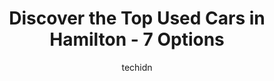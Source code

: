 ---
layout: ampstory
image: https://i0.wp.com/www.auto.or.id/wp-content/uploads/2023/06/hubert-autos-used-cars-0-hamilton-1686323514.jpeg?resize=640,853
author: techidn
featured: false
description: Hamilton, Ontario, Canada is a haven for Used Cars enthusiasts, boasting an impressive array of 7 top-notch establishments. Whether youre a seasoned connoisseur or simply curious to explore
title: Discover the Top Used Cars in Hamilton - 7 Options
cover:
   title: Discover the Top Used Cars in Hamilton - 7 Options
   subtitle: AUTO.OR.ID
   background: https://www.auto.or.id/wp-content/uploads/2023/06/hubert-autos-used-cars-0-hamilton-1686323514.jpeg

pages: 
 - layout: thirds
   top: <h1>#1 AutoHub</h1>
   bottom: "<p>We had a great experience at AutoHub! Coming from Montreal it couldve been much more challenging to purchase a car in another province but Manny was super helpful and ma</p>"
   background: https://www.auto.or.id/wp-content/uploads/2023/06/hubert-autos-used-cars-1-hamilton-1686323515.jpeg
   backgroundblur: true
 - layout: thirds
   top: <h1>#2 Best Deal Auto</h1>
   bottom: "<p>415 Concession St B, Hamilton, ON L9A 1B8, Canada</p>"
   background: https://www.auto.or.id/wp-content/uploads/2023/06/hubert-autos-used-cars-2-hamilton-1686323515.jpeg
   cta:
      link: https://www.auto.or.id/discover-the-top-used-cars-in-hamilton-7-options/
      text: Discover the Top Used Cars in Hamilton - 7 Options
 - layout: thirds
   top: <h1>#3 Atlas Automotive</h1>
   bottom: "<p>990 King St E, Hamilton, ON L8M 1C5, Canada</p>"
   background: https://images.unsplash.com/photo-1639928849293-7f9ff81e41d3?ixlib=rb-4.0.3&ixid=MnwxMjA3fDB8MHxwaG90by1wYWdlfHx8fGVufDB8fHx8&auto=format&fit=crop&w=640&h=853&q=80
   cta:
      link: https://www.auto.or.id/discover-the-top-used-cars-in-hamilton-7-options/
      text: Discover the Top Used Cars in Hamilton - 7 Options
 - layout: thirds
   top: <h1>#4 Frontier Motors, Inc.</h1>
   bottom: "<p>33 Parkdale Ave N, Hamilton, ON L8H 5W7, Canada</p>"
   background: https://images.unsplash.com/photo-1637160967945-6d1ee20d67c9?ixlib=rb-4.0.3&ixid=MnwxMjA3fDB8MHxwaG90by1wYWdlfHx8fGVufDB8fHx8&auto=format&fit=crop&w=640&h=853&q=80
   cta:
      link: https://www.auto.or.id/discover-the-top-used-cars-in-hamilton-7-options/
      text: Discover the Top Used Cars in Hamilton - 7 Options
 - layout: thirds
   top: <h1>#5 Ottos Auto Sales</h1>
   bottom: "<p>1191 King St E, Hamilton, ON L8M 1G3, Canada</p>"
   background: https://images.unsplash.com/photo-1560282804-f99219ad8de3?ixlib=rb-4.0.3&ixid=MnwxMjA3fDB8MHxwaG90by1wYWdlfHx8fGVufDB8fHx8&auto=format&fit=crop&w=640&h=853&q=80
   cta:
      link: https://www.auto.or.id/discover-the-top-used-cars-in-hamilton-7-options/
      text: Discover the Top Used Cars in Hamilton - 7 Options
 - layout: thirds
   top: <h1>#6 Right Way Auto Sales</h1>
   bottom: "<p>1124 Rymal Rd E Unit 5, Hamilton, ON L8W 3N7, Canada</p>"
   background: https://images.unsplash.com/photo-1600978257452-c6c0bc8660d4?ixlib=rb-4.0.3&ixid=MnwxMjA3fDB8MHxwaG90by1wYWdlfHx8fGVufDB8fHx8&auto=format&fit=crop&w=640&h=853&q=80
   cta:
      link: https://www.auto.or.id/discover-the-top-used-cars-in-hamilton-7-options/
      text: Discover the Top Used Cars in Hamilton - 7 Options
 - layout: thirds
   top: <h1>#7 Rim Ram Auto Sales LTD</h1>
   bottom: "<p>1605 King St E, Hamilton, ON L8K 1T5, Canada</p>"
   background: https://images.unsplash.com/photo-1632956557796-6868d5ecc6d2?ixlib=rb-4.0.3&ixid=MnwxMjA3fDB8MHxwaG90by1wYWdlfHx8fGVufDB8fHx8&auto=format&fit=crop&w=640&h=853&q=80
   cta:
      link: https://www.auto.or.id/discover-the-top-used-cars-in-hamilton-7-options/
      text: Discover the Top Used Cars in Hamilton - 7 Options
 - layout: thirds
   middle: Continue reading...
   background: https://images.unsplash.com/photo-1612593968469-d44a2e6ab5d2?ixlib=rb-4.0.3&ixid=MnwxMjA3fDB8MHxwaG90by1wYWdlfHx8fGVufDB8fHx8&auto=format&fit=crop&w=640&h=853&q=80
   cta:
      link: https://www.auto.or.id/discover-the-top-used-cars-in-hamilton-7-options/
      text: Discover the Top Used Cars in Hamilton - 7 Options

---